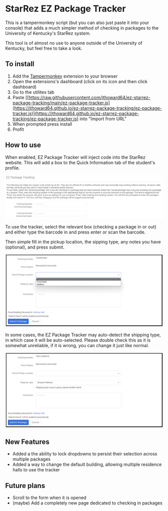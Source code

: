 # StarRez EZ Package Tracker

This is a tampermonkey script (but you can also just paste it into your console) that adds a much simpler method of checking in packages to the University of Kentucky's StarRez system.

This tool is of almost no use to anyone outside of the University of Kentucky, but feel free to take a look.

## To install

1. Add the [Tampermonkey](https://www.tampermonkey.net/) extension to your browser
2. Open the extensions's dashboard (click on its icon and then click dashboard)
3. Go to the utilites tab
4. Paste [[https://raw.githubusercontent.com/jthoward64/ez-starrez-package-tracking/main/ez-package-tracker.js](https://jthoward64.github.io/ez-starrez-package-tracking/ez-package-tracker.js)](https://jthoward64.github.io/ez-starrez-package-tracking/ez-package-tracker.js) into "Import from URL"
5. When prompted press install
6. Profit

## How to use

When enabled, EZ Package Tracker will inject code into the StarRez website. This will add a box to the Quick Information tab of the student's profile.

![Screenshot of the new box](./screenshots/Blank%20Tracker.png)

To use the tracker, select the relevant box (checking a package in or out) and either type the barcode in and press enter or scan the barcode.

Then simple fill in the pickup location, the sipping type, any notes you have (optional), and press submit.

![Screenshot of an in-progress form](./screenshots/Selecting%20a%20Package.png)

In some cases, the EZ Package Tracker may auto-detect the shipping type, in which case it will be auto-selected. Please double check this as it is somewhat unreliable, if it is wrong, you can change it just like normal.

![Screenshot of an auto-detected shipping type](./screenshots/Automatic%20Shipping%20Type.png)

## New Features

- Added a the ability to lock dropdowns to persist their selection across multiple packages
- Added a way to change the default building, allowing multiple residence halls to use the tracker

## Future plans

- Scroll to the form when it is opened
- (maybe) Add a completely new page dedicated to checking in packages
